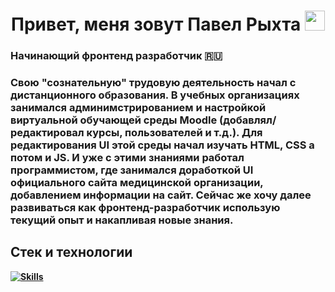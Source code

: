 <h1 align="center">Привет, меня зовут Павел Рыхта 
<img src="https://github.com/blackcater/blackcater/raw/main/images/Hi.gif" height="32"/></h1>
<h3>Начинающий фронтенд разработчик 🇷🇺</h3>
<h3>  Свою "сознательную" трудовую деятельность начал с дистанционного образования. В учебных организациях занимался админимстрированием и настройкой виртуальной обучающей среды Moodle (добавлял/редактировал курсы, пользователей и т.д.). Для редактирования UI этой среды начал изучать HTML, CSS а потом и JS. И уже с этими знаниями работал программистом, где занимался доработкой UI официального сайта медицинской организации, добавлением информации на сайт. Сейчас же хочу далее развиваться как фронтенд-разработчик использую текущий опыт и накапливая новые знания.</h3>
  

<strong>

##  Стек и технологии
  
[![Skills](https://skillicons.dev/icons?i=react,ts,js,nextjs,redux,mongodb,html,css,git)](https://skillicons.dev)
  
<!--   ## 🔧 Technologies & Tools
![](https://img.shields.io/badge/Editor-Visual_Studio_Code-informational?style=flat&logo=visual-studio-code&logoColor=white&color=blue)
![](https://img.shields.io/badge/Code-JavaScript-informational?style=flat&logo=javascript&logoColor=white&color=blue)
![](https://img.shields.io/badge/Code-React-informational?style=flat&logo=React&logoColor=white&color=blue)
![](https://img.shields.io/badge/Shell-Bash-informational?style=flat&logo=gnu-bash&logoColor=white&color=blue)
![](https://img.shields.io/badge/Tools-Docker-informational?style=flat&logo=docker&logoColor=white&color=blue)
 -->
<!--
**paHa345/paHa345** is a ✨ _special_ ✨ repository because its `README.md` (this file) appears on your GitHub profile.

Here are some ideas to get you started:

- 🔭 I’m currently working on ...
- 🌱 I’m currently learning ...
- 👯 I’m looking to collaborate on ...
- 🤔 I’m looking for help with ...
- 💬 Ask me about ...
- 📫 How to reach me: ...
- 😄 Pronouns: ...
- ⚡ Fun fact: ...
-->
